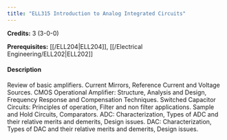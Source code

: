 ```yaml
---
title: "ELL315 Introduction to Analog Integrated Circuits"
---
```

**Credits:** 3 (3-0-0)

**Prerequisites:** [[/ELL204|ELL204]], [[/Electrical Engineering/ELL202|ELL202]]

#### Description
Review of basic amplifiers. Current Mirrors, Reference Current and Voltage Sources. CMOS Operational Amplifier: Structure, Analysis and Design, Frequency Response and Compensation Techniques. Switched Capacitor Circuits: Principles of operation, Filter and non filter applications. Sample and Hold Circuits, Comparators. ADC: Characterization, Types of ADC and their relative merits and demerits, Design issues. DAC: Characterization, Types of DAC and their relative merits and demerits, Design issues.